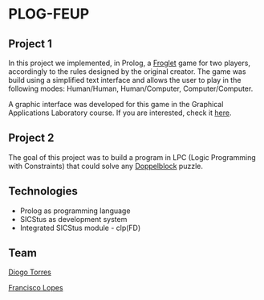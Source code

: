 # PLOG-FEUP
 
## Project 1
In this project we implemented, in Prolog, a [Froglet](http://brainking.com/en/GameRules?tp=54) game for two players, accordingly to the rules designed by the original creator.
The game was build using a simplified text interface and allows the user to play in the following modes: Human/Human, Human/Computer, Computer/Computer. 

A graphic interface was developed for this game in the Graphical Applications Laboratory course. If you are interested, check it [here]().

## Project 2
The goal of this project was to build a program in LPC (Logic Programming with Constraints) that could solve any [Doppelblock](http://logicmastersindia.com/lmitests/dl.asp?attachmentid=659&view=1) puzzle.

## Technologies
* Prolog as programming language
* SICStus as development system
* Integrated SICStus module - clp(FD) 

## Team 
[Diogo Torres](https://github.com/diogotorres97)

[Francisco Lopes](https://github.com/EZSPECIAL)
